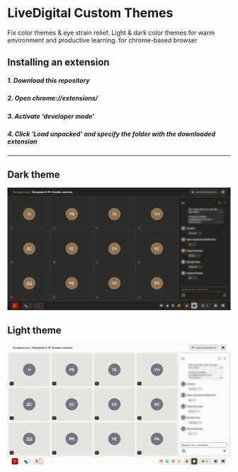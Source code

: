 # LiveDigital Custom Themes
Fix color themes &amp; eye strain relief. Light &amp; dark color themes for warm environment and productive learning.
for chrome-based browser


## Installing an extension
##### 1. Download this repository
##### 2. Open chrome://extensions/
##### 3. Activate 'developer mode'
##### 4. Click 'Load unpacked' and specify the folder with the downloaded extension

---

## Dark theme
![Dark theme](https://github.com/abrusx/livedigital-custom-themes/blob/main/screenshot_dark.png)

## Light theme
![Light theme](https://github.com/abrusx/livedigital-custom-themes/blob/main/screenshot_light.png)
